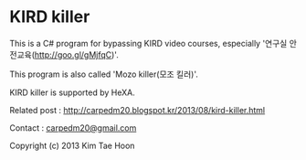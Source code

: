  KIRD killer
=============

This is a C# program for bypassing KIRD video courses, especially '연구실 안전교육(http://goo.gl/gMjfqC)'.

This program is also called 'Mozo killer(모조 킬러)'.

KIRD killer is supported by HeXA.

Related post : http://carpedm20.blogspot.kr/2013/08/kird-killer.html

Contact : carpedm20@gmail.com

Copyright (c) 2013 Kim Tae Hoon

